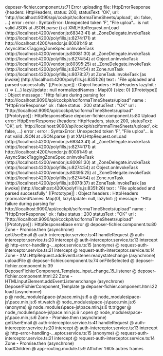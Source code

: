 deposer-fichier.component.ts:71 Error uploading file: 
HttpErrorResponse {headers: HttpHeaders, status: 200, statusText: 'OK', url: 'http://localhost:9090/api/cockpit/sciformaTimeSheets/upload', ok: false, …}
error
: 
error
: 
SyntaxError: Unexpected token 'F', "File uploa"... is not valid JSON at JSON.parse (<anonymous>) at XMLHttpRequest.onLoad (http://localhost:4200/vendor.js:68343:41) at _ZoneDelegate.invokeTask (http://localhost:4200/polyfills.js:8274:171) at http://localhost:4200/vendor.js:80081:49 at AsyncStackTaggingZoneSpec.onInvokeTask (http://localhost:4200/vendor.js:80081:30) at _ZoneDelegate.invokeTask (http://localhost:4200/polyfills.js:8274:54) at Object.onInvokeTask (http://localhost:4200/vendor.js:80395:25) at _ZoneDelegate.invokeTask (http://localhost:4200/polyfills.js:8274:54) at Zone.runTask (http://localhost:4200/polyfills.js:8078:37) at ZoneTask.invokeTask [as invoke] (http://localhost:4200/polyfills.js:8351:26)
text
: 
"File uploaded and parsed successfully"
[[Prototype]]
: 
Object
headers
: 
HttpHeaders
lazyInit
: 
() => {…}
lazyUpdate
: 
null
normalizedNames
: 
Map(0) {size: 0}
[[Prototype]]
: 
Object
message
: 
"Http failure during parsing for http://localhost:9090/api/cockpit/sciformaTimeSheets/upload"
name
: 
"HttpErrorResponse"
ok
: 
false
status
: 
200
statusText
: 
"OK"
url
: 
"http://localhost:9090/api/cockpit/sciformaTimeSheets/upload"
[[Prototype]]
: 
HttpResponseBase
deposer-fichier.component.ts:80 Upload error: 
HttpErrorResponse {headers: HttpHeaders, status: 200, statusText: 'OK', url: 'http://localhost:9090/api/cockpit/sciformaTimeSheets/upload', ok: false, …}
error
: 
error
: 
SyntaxError: Unexpected token 'F', "File uploa"... is not valid JSON at JSON.parse (<anonymous>) at XMLHttpRequest.onLoad (http://localhost:4200/vendor.js:68343:41) at _ZoneDelegate.invokeTask (http://localhost:4200/polyfills.js:8274:171) at http://localhost:4200/vendor.js:80081:49 at AsyncStackTaggingZoneSpec.onInvokeTask (http://localhost:4200/vendor.js:80081:30) at _ZoneDelegate.invokeTask (http://localhost:4200/polyfills.js:8274:54) at Object.onInvokeTask (http://localhost:4200/vendor.js:80395:25) at _ZoneDelegate.invokeTask (http://localhost:4200/polyfills.js:8274:54) at Zone.runTask (http://localhost:4200/polyfills.js:8078:37) at ZoneTask.invokeTask [as invoke] (http://localhost:4200/polyfills.js:8351:26)
text
: 
"File uploaded and parsed successfully"
[[Prototype]]
: 
Object
headers
: 
HttpHeaders {normalizedNames: Map(0), lazyUpdate: null, lazyInit: ƒ}
message
: 
"Http failure during parsing for http://localhost:9090/api/cockpit/sciformaTimeSheets/upload"
name
: 
"HttpErrorResponse"
ok
: 
false
status
: 
200
statusText
: 
"OK"
url
: 
"http://localhost:9090/api/cockpit/sciformaTimeSheets/upload"
[[Prototype]]
: 
HttpResponseBase
error	@	deposer-fichier.component.ts:80
Zone - Promise.then (asynchrone)		
getUserEmail	@	auth-interceptor.service.ts:41
handleRequest	@	auth-interceptor.service.ts:20
intercept	@	auth-interceptor.service.ts:13
intercept	@	http-error-handling-…eptor.service.ts:15
(anonyme)	@	request-auth-interceptor.service.ts:21
intercept	@	request-auth-interceptor.service.ts:14
Zone - XMLHttpRequest.addEventListener:readystatechange (asynchrone)		
uploadFile	@	deposer-fichier.component.ts:74
onFileSelected	@	deposer-fichier.component.ts:39
DeposerFichierComponent_Template_input_change_15_listener	@	deposer-fichier.component.html:22
Zone - HTMLInputElement.addEventListener:change (asynchrone)		
DeposerFichierComponent_Template	@	deposer-fichier.component.html:22
load (asynchrone)		
p	@	node_modules\pace-js\pace.min.js:6
a	@	node_modules\pace-js\pace.min.js:6
nt.watch	@	node_modules\pace-js\pace.min.js:6
(anonyme)	@	node_modules\pace-js\pace.min.js:6
tt.trigger	@	node_modules\pace-js\pace.min.js:6
r.open	@	node_modules\pace-js\pace.min.js:6
Zone - Promise.then (asynchrone)		
getUserEmail	@	auth-interceptor.service.ts:41
handleRequest	@	auth-interceptor.service.ts:20
intercept	@	auth-interceptor.service.ts:13
intercept	@	http-error-handling-…eptor.service.ts:15
(anonyme)	@	request-auth-interceptor.service.ts:21
intercept	@	request-auth-interceptor.service.ts:14
Zone - Promise.then (asynchrone)		
loadChildren	@	app-routing.module.ts:9
Afficher 1 605 autres frames
